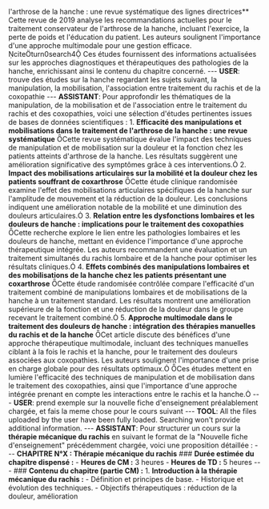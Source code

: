 l'arthrose de la hanche : une revue systématique des lignes directrices** Cette revue de 2019 analyse les recommandations actuelles pour le traitement conservateur de l'arthrose de la hanche, incluant l'exercice, la perte de poids et l'éducation du patient. Les auteurs soulignent l'importance d'une approche multimodale pour une gestion efficace. citeturn0search4 Ces études fournissent des informations actualisées sur les approches diagnostiques et thérapeutiques des pathologies de la hanche, enrichissant ainsi le contenu du chapitre concerné. --- **USER**: trouve des études sur la hanche regardant les sujets suivant, la manipulation, la mobilisation, l'association entre traitement du rachis et de la coxopathie --- **ASSISTANT**: Pour approfondir les thématiques de la manipulation, de la mobilisation et de l'association entre le traitement du rachis et des coxopathies, voici une sélection d'études pertinentes issues de bases de données scientifiques : 1. **Efficacité des manipulations et mobilisations dans le traitement de l'arthrose de la hanche : une revue systématique** Cette revue systématique évalue l'impact des techniques de manipulation et de mobilisation sur la douleur et la fonction chez les patients atteints d'arthrose de la hanche. Les résultats suggèrent une amélioration significative des symptômes grâce à ces interventions. 2. **Impact des mobilisations articulaires sur la mobilité et la douleur chez les patients souffrant de coxarthrose** Cette étude clinique randomisée examine l'effet des mobilisations articulaires spécifiques de la hanche sur l'amplitude de mouvement et la réduction de la douleur. Les conclusions indiquent une amélioration notable de la mobilité et une diminution des douleurs articulaires. 3. **Relation entre les dysfonctions lombaires et les douleurs de hanche : implications pour le traitement des coxopathies** Cette recherche explore le lien entre les pathologies lombaires et les douleurs de hanche, mettant en évidence l'importance d'une approche thérapeutique intégrée. Les auteurs recommandent une évaluation et un traitement simultanés du rachis lombaire et de la hanche pour optimiser les résultats cliniques. 4. **Effets combinés des manipulations lombaires et des mobilisations de la hanche chez les patients présentant une coxarthrose** Cette étude randomisée contrôlée compare l'efficacité d'un traitement combiné de manipulations lombaires et de mobilisations de la hanche à un traitement standard. Les résultats montrent une amélioration supérieure de la fonction et une réduction de la douleur dans le groupe recevant le traitement combiné. 5. **Approche multimodale dans le traitement des douleurs de hanche : intégration des thérapies manuelles du rachis et de la hanche** Cet article discute des bénéfices d'une approche thérapeutique multimodale, incluant des techniques manuelles ciblant à la fois le rachis et la hanche, pour le traitement des douleurs associées aux coxopathies. Les auteurs soulignent l'importance d'une prise en charge globale pour des résultats optimaux. Ces études mettent en lumière l'efficacité des techniques de manipulation et de mobilisation dans le traitement des coxopathies, ainsi que l'importance d'une approche intégrée prenant en compte les interactions entre le rachis et la hanche. --- **USER**: prend exemple sur la nouvelle fiche d'enseignement préalablement chargée, et fais la meme chose pour le cours suivant --- **TOOL**: All the files uploaded by the user have been fully loaded. Searching won't provide additional information. --- **ASSISTANT**: Pour structurer un cours sur la **thérapie mécanique du rachis** en suivant le format de la "Nouvelle fiche d'enseignement" précédemment chargée, voici une proposition détaillée : --- **CHAPITRE N°X : Thérapie mécanique du rachis** ### **Durée estimée du chapitre dispensé :** - **Heures de CM :** 3 heures - **Heures de TD :** 5 heures --- ### **Contenu du chapitre (partie CM) :** 1. **Introduction à la thérapie mécanique du rachis :** - Définition et principes de base. - Historique et évolution des techniques. - Objectifs thérapeutiques : réduction de la douleur, amélioration